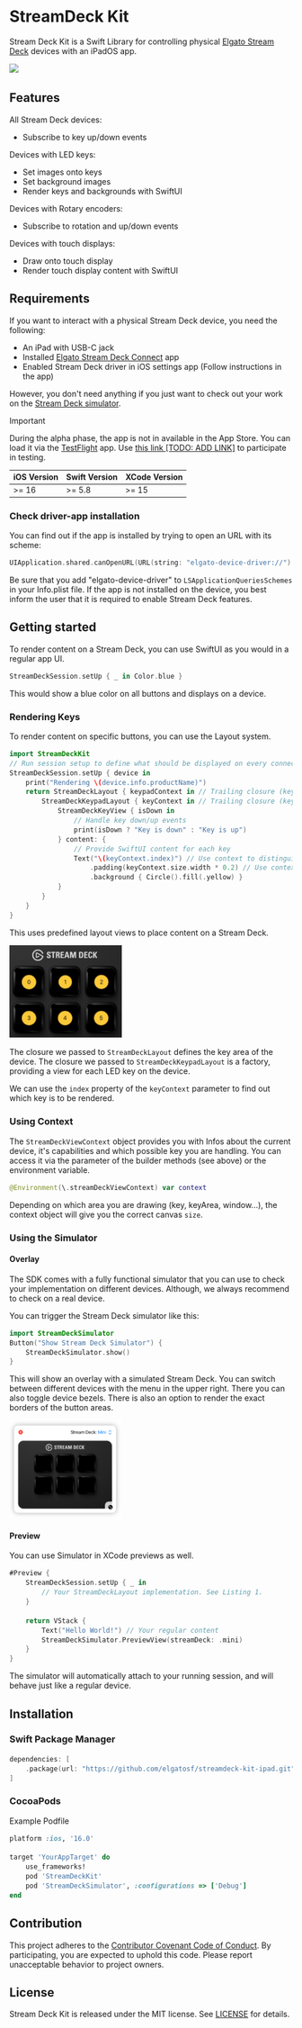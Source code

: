 # StreamDeck Kit

Stream Deck Kit is a Swift Library for controlling physical [Elgato Stream Deck](https://www.elgato.com/stream-deck) devices with an iPadOS app.

<a href="https://github.com/elgatosf/streamdeck-kit-ipad/actions/workflows/run-tests.yml" alt="Run tests">
    <img src="https://github.com/elgatosf/streamdeck-kit-ipad/actions/workflows/run-tests.yml/badge.svg" />
</a>

## Features

All Stream Deck devices:
- Subscribe to key up/down events

Devices with LED keys:
- Set images onto keys
- Set background images
- Render keys and backgrounds with SwiftUI

Devices with Rotary encoders:
- Subscribe to rotation and up/down events

Devices with touch displays:
- Draw onto touch display
- Render touch display content with SwiftUI

## Requirements

If you want to interact with a physical Stream Deck device, you need the following:

- An iPad with USB-C jack
- Installed [Elgato Stream Deck Connect](https://itunes.apple.com/de/app/elgato-stream-deck-connect/id6474433828) app
- Enabled Stream Deck driver in iOS settings app (Follow instructions in the app)

However, you don't need anything if you just want to check out your work on the [Stream Deck simulator](#using-the-simulator).

> [!IMPORTANT]
> During the alpha phase, the app is not in available in the App Store. You can load it via the [TestFlight](https://developer.apple.com/testflight/) app. Use [this link [TODO: ADD LINK]](https://add.testflight/link/here) to participate in testing.

| iOS Version | Swift Version | XCode Version |
| ----------- | ------------- | ------------- |
| >= 16       | >= 5.8        | >= 15         |

### Check driver-app installation

You can find out if the app is installed by trying to open an URL with its scheme:
```swift
UIApplication.shared.canOpenURL(URL(string: "elgato-device-driver://")!)
```
Be sure that you add "elgato-device-driver" to `LSApplicationQueriesSchemes` in your Info.plist file. If the app is not installed on the device, you best inform the user that it is required to enable Stream Deck features.

## Getting started

To render content on a Stream Deck, you can use SwiftUI as you would in a regular app UI.

```swift
StreamDeckSession.setUp { _ in Color.blue }
```

This would show a blue color on all buttons and displays on a device.

### Rendering Keys

To render content on specific buttons, you can use the Layout system.


```swift
import StreamDeckKit
// Run session setup to define what should be displayed on every connected device
StreamDeckSession.setUp { device in
    print("Rendering \(device.info.productName)")
    return StreamDeckLayout { keypadContext in // Trailing closure (keyAreaView:) expects content for the keypad
        StreamDeckKeypadLayout { keyContext in // Trailing closure (keyView:) expects a factory for keys
            StreamDeckKeyView { isDown in
                // Handle key down/up events
                print(isDown ? "Key is down" : "Key is up")
            } content: {
                // Provide SwiftUI content for each key
                Text("\(keyContext.index)") // Use context to distinguish keys
                    .padding(keyContext.size.width * 0.2) // Use context to get size info
                    .background { Circle().fill(.yellow) }
            }
        }
    }
}
```
This uses predefined layout views to place content on a Stream Deck. 

<img src="_images/example_keys.png" alt="A screenshot of a Stream Deck, showing increasing numbers on it's buttons" width="200" />

The closure we passed to `StreamDeckLayout` defines the key area of the device. The closure we passed to `StreamDeckKeypadLayout` is a factory, providing a view for each LED key on the device. 

We can use the `index` property of the `keyContext` parameter to find out which key is to be rendered.

### Using Context

The `StreamDeckViewContext` object provides you with Infos about the current device, it's capabilities and which possible key you are handling. You can access it via the parameter of the builder methods (see above) or the environment variable.
```swift
@Environment(\.streamDeckViewContext) var context
```
Depending on which area you are drawing (key, keyArea, window...), the context object will give you the correct canvas `size`.

### Using the Simulator

#### Overlay

The SDK comes with a fully functional simulator that you can use to check your implementation on different devices. Although, we always recommend to check on a real device.

You can trigger the Stream Deck simulator like this:

```swift
import StreamDeckSimulator
Button("Show Stream Deck Simulator") {
    StreamDeckSimulator.show()
}
```

This will show an overlay with a simulated Stream Deck. You can switch between different devices with the menu in the upper right. There you can also toggle device bezels. There is also an option to render the exact borders of the button areas.

<img src="_images/simulator.png" alt="A screenshot of the Stream Deck simulator window" width="200" />

#### Preview

You can use Simulator in XCode previews as well. 

```swift
#Preview {
    StreamDeckSession.setUp { _ in
        // Your StreamDeckLayout implementation. See Listing 1.
    }

    return VStack {
        Text("Hello World!") // Your regular content
        StreamDeckSimulator.PreviewView(streamDeck: .mini)
    }
}
```

The simulator will automatically attach to your running session, and will behave just like a regular device.

## Installation

### Swift Package Manager 

```swift
dependencies: [
    .package(url: "https://github.com/elgatosf/streamdeck-kit-ipad.git", upToNextMajor: "0.0.1")
]
```

### CocoaPods

Example Podfile

```Ruby
platform :ios, '16.0'

target 'YourAppTarget' do
    use_frameworks!
    pod 'StreamDeckKit'
    pod 'StreamDeckSimulator', :configurations => ['Debug']
end
```

## Contribution

This project adheres to the [Contributor Covenant Code of Conduct](https://www.contributor-covenant.org/version/2/1/code_of_conduct/). By participating, you are expected to uphold this code. Please report unacceptable behavior to project owners.

## License

Stream Deck Kit is released under the MIT license. See [LICENSE](LICENSE) for details.
